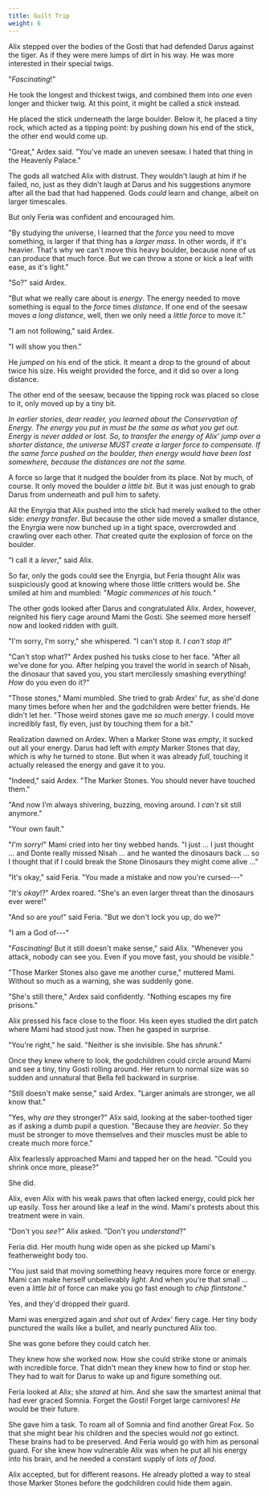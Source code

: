 ```yaml
---
title: Guilt Trip
weight: 6
---
```

Alix stepped over the bodies of the Gosti that had defended Darus against the tiger. As if they were mere lumps of dirt in his way. He was more interested in their special twigs.

"_Fascinating_!" 

He took the longest and thickest twigs, and combined them into _one_ even longer and thicker twig. At this point, it might be called a _stick_ instead.

He placed the stick underneath the large boulder. Below it, he placed a tiny rock, which acted as a tipping point: by pushing down his end of the stick, the other end would come up.

"Great," Ardex said. "You've made an uneven seesaw. I hated that thing in the Heavenly Palace."

The gods all watched Alix with distrust. They wouldn't laugh at him if he failed, no, just as they didn't laugh at Darus and his suggestions anymore after all the bad that had happened. Gods _could_ learn and change, albeit on larger timescales.

But only Feria was confident and encouraged him.

"By studying the universe, I learned that the _force_ you need to move something, is larger if that thing has a _larger mass_. In other words, if it's heavier. That's why we can't move this heavy boulder, because none of us can produce that much force. But we can throw a stone or kick a leaf with ease, as it's light."

"So?" said Ardex.

"But what we really care about is _energy_. The energy needed to move something is equal to the _force_ times _distance_. If one end of the seesaw moves _a long distance_, well, then we only need a _little force_ to move it."

"I am not following," said Ardex.

"I will show you then."

He _jumped_ on his end of the stick. It meant a drop to the ground of about twice his size. His weight provided the force, and it did so over a long distance.

The other end of the seesaw, because the tipping rock was placed so close to it, only moved up by a tiny bit. 

_In earlier stories, dear reader, you learned about the Conservation of Energy. The energy you put in must be the same as what you get out. Energy is never added or lost. So, to transfer the energy of Alix' jump over a shorter distance, the universe MUST create a larger force to compensate. If the same force pushed on the boulder, then energy would have been lost somewhere, because the distances are not the same._

A force so large that it nudged the boulder from its place. Not by much, of course. It only moved the boulder _a little bit_. But it was just enough to grab Darus from underneath and pull him to safety.

All the Enyrgia that Alix pushed into the stick had merely walked to the other side: _energy transfer_. But because the other side moved a smaller distance, the Enyrgia were now bunched up in a tight space, overcrowded and crawling over each other. _That_ created quite the explosion of force on the boulder.

"I call it a _lever_," said Alix. 

So far, only the gods could see the Enyrgia, but Feria thought Alix was suspiciously good at knowing where those little critters would be. She smiled at him and mumbled: "_Magic commences at his touch._"

The other gods looked after Darus and congratulated Alix. Ardex, however, reignited his fiery cage around Mami the Gosti. She seemed more herself now and looked ridden with guilt.

"I'm sorry, I'm sorry," she whispered. "I can't stop it. _I can't stop it!_"

"Can't stop what?" Ardex pushed his tusks close to her face. "After all we've done for you. After helping you travel the world in search of Nisah, the dinosaur that saved you, you start mercilessly smashing everything! _How_ do you even do it?"

"Those stones," Mami mumbled. She tried to grab Ardex' fur, as she'd done many times before when her and the godchildren were better friends. He didn't let her. "Those weird stones gave me _so much energy_. I could move incredibly fast, fly even, just by touching them for a bit."

Realization dawned on Ardex. When a Marker Stone was _empty_, it sucked out all your energy. Darus had left with _empty_ Marker Stones that day, which is why he turned to stone. But when it was already _full_, touching it actually released the energy and gave it to you. 

"Indeed," said Ardex. "The Marker Stones. You should never have touched them."

"And now I'm always shivering, buzzing, moving around. I _can't_ sit still anymore."

"Your own fault."

"_I'm sorry!_" Mami cried into her tiny webbed hands. "I just ... I just thought ... and Donte really missed Nisah ... and he wanted the dinosaurs back ... so I thought that if I could break the Stone Dinosaurs they might come alive ..."

"It's okay," said Feria. "You made a mistake and now you're cursed---"

"_It's okay_!?" Ardex roared. "She's an even larger threat than the dinosaurs ever were!"

"And so are _you_!" said Feria. "But we don't lock you up, do we?"

"I am a God of---"

"_Fascinating!_ But it still doesn't make sense," said Alix. "Whenever you attack, nobody can see you. Even if you move fast, you should be _visible_."

"Those Marker Stones also gave me another curse," muttered Mami. Without so much as a warning, she was suddenly gone.

"She's still there," Ardex said confidently. "Nothing escapes my fire prisons."

Alix pressed his face close to the floor. His keen eyes studied the dirt patch where Mami had stood just now. Then he gasped in surprise.

"You're right," he said. "Neither is she invisible. She has _shrunk_."

Once they knew where to look, the godchildren could circle around Mami and see a tiny, tiny Gosti rolling around. Her return to normal size was so sudden and unnatural that Bella fell backward in surprise.

"Still doesn't make sense," said Ardex. "Larger animals are stronger, we all know that."

"Yes, why _are_ they stronger?" Alix said, looking at the saber-toothed tiger as if asking a dumb pupil a question. "Because they are _heavier_. So they must be stronger to move themselves and their muscles must be able to create much more force."

Alix fearlessly approached Mami and tapped her on the head. "Could you shrink once more, please?"

She did.

Alix, even Alix with his weak paws that often lacked energy, could pick her up easily. Toss her around like a leaf in the wind. Mami's protests about this treatment were in vain.

"Don't you _see_?" Alix asked. "Don't you _understand_?"

Feria did. Her mouth hung wide open as she picked up Mami's featherweight body too. 

"You just said that moving something heavy requires more force or energy. Mami can make herself unbelievably _light_. And when you're that small ... even a _little bit_ of force can make you go fast enough to _chip flintstone_."

Yes, and they'd dropped their guard.

Mami was energized again and _shot_ out of Ardex' fiery cage. Her tiny body punctured the walls like a bullet, and nearly punctured Alix too. 

She was gone before they could catch her.

They knew how she worked now. How she could strike stone or animals with incredible force. That didn't mean they knew how to find or stop her. They had to wait for Darus to wake up and figure something out.

Feria looked at Alix; she _stared_ at him. And she saw the smartest animal that had ever graced Somnia. Forget the Gosti! Forget large carnivores! _He_ would be their future.

She gave him a task. To roam all of Somnia and find another Great Fox. So that she might bear his children and the species would _not_ go extinct. These brains had to be preserved. And Feria would go with him as personal guard. For she knew how vulnerable Alix was when he put all his energy into his brain, and he needed a constant supply of _lots of food_.

Alix accepted, but for different reasons. He already plotted a way to steal those Marker Stones before the godchildren could hide them again.